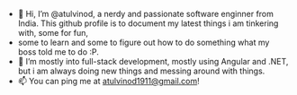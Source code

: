 - 👋 Hi, I’m @atulvinod, a nerdy and passionate software enginner from India. This github profile is to document my latest things i am tinkering with, some for fun, 
- some to learn and some to figure out how to do something what my boss told me to do :P.
- 👀 I’m mostly into full-stack development, mostly using Angular and .NET, but i am always doing new things and messing around with things.
- 📫 You can ping me at atulvinod1911@gmail.com!

<!---
atulvinod/atulvinod is a ✨ special ✨ repository because its `README.md` (this file) appears on your GitHub profile.
You can click the Preview link to take a look at your changes.
--->
